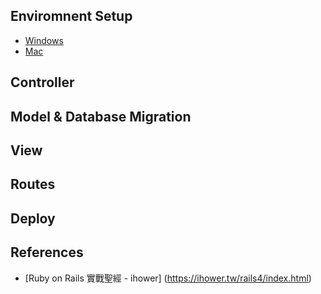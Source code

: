 Enviromnent Setup
-----------------

- [Windows](windows_setup.md)
- [Mac](mac_setup.md)

Controller
----------

Model & Database Migration
--------------------------

View
----

Routes
------

Deploy
------

References
----------

- [Ruby on Rails 實戰聖經 - ihower] (https://ihower.tw/rails4/index.html)
